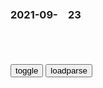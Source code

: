 ### 2021-09-　23

```note
```

<table id="tbc" style="white-space:pre-wrap">
</table>
<button onclick="toggleb()">toggle</button>
<button onclick="loadparse()">loadparse</button>
<br>
<!-- 🌸<br>🍅-　-🍑<hr>🍀 --> <textarea rows="30" cols="100" style="display: none" id="tar">

Person.Jsonld
https://json-ld.org/contexts/person.jsonld

2021/9/23下午2:51:51

隋炀帝杀死杨勇，1000多年后，一位叫杨勇的开发商挖开了杨广陵墓
https://baijiahao.baidu.com/s?id=1599763485644872120&wfr=spider&for=pc

2021/9/23下午9:52:54

隋炀帝的残暴，是祖传的吗？
https://baijiahao.baidu.com/s?id=1711036275636424277&wfr=spider&for=pc

司马光在《资治通鉴》中忍不住感慨到“功臣故旧，无始终保全者；乃至子弟，皆如仇敌

攻破邺城后，按照杨坚的命令平m自然是要尽量屠杀的，另外，只有把更多的平m当作尉迟迥余党杀掉，才能抢劫到更多财物。

经历了战乱、邺城大ts等残酷的大事件后，原北齐境内户籍人口大约2000万，原北周领土人口约900万。灭南陈时，陈朝g方在册人口只有大约300万。
　原先北齐境内的人口甚至远远超过了原先北周和南朝境内人口数之和。

北齐故地强大的人力物力资源，对自己的统治是极度危险的，必须要尽可能多的消耗掉一些。
所以，杨广在修建大运河时如此不恤m力，很大程度就是为了削弱北齐故地的人力财力优势而蓄意为之。

隋炀帝一点都不脑残，却极度的腹黑。只有这种超大规模的总动员，加上长途物资运输中造成的损耗，才能最大程度削弱h北地区的人力物力。隋炀帝内心希望的，是北齐故地和高句丽的两败俱伤。当年，北魏南下进攻刘宋时，也用过类似的策略。

我现在派出去的攻城军队，都不是我们本g本族人，城东北的是丁零人和匈奴人，城南的是氏人和羌人，假设让丁零人死了，可以减少常山、赵郡的贼寇；匈奴人死了，正好减少了并州的贼寇；氏人、羌人死了，当然也就减少了关中的贼寇。你杀了他们对我们也没什么不利的。

2021/9/23下午9:57:56

怒退北约？法国终于给出准话！顺便给美上课：北约不是为了抗z
https://mbd.baidu.com/newspage/data/landingsuper?context=%7B%22nid%22%3A%22news_9826300224392302592%22%7D

x胤少白ok
在平均生活质量上，c鲜，g巴，y朗能甩美g几条街！这些还都是纯色的m族gj！美g的资本sh，百分0.5的人占百分之九十九的财富，有人千万法拉利也只是代步，百万名表，名包 也是死物，没钱的睡大街！百年后美g就是下一个n非！

2021/9/23下午9:42:21

精神病院里的正常人：一个心理学家的卧底报告
http://baijiahao.baidu.com/s?id=1711675121352549874

2021/9/23下午9:35:47

又见低俗婚闹！新郎被吊车吊起用高压水喷 下来后被戴绿帽绑树上扔鸡蛋_腾讯新闻
https://new.qq.com/rain/a/20210922V0F6Q200

2021/9/23上午10:18:13

美g为何甘愿得罪欧盟，也要抢澳的潜艇订单？因为快没钱了！|澳大利亚|美国|欧盟_新浪新闻
http://news.sina.com.cn/w/2021-09-22/doc-iktzqtyt7438675.shtml

2021/9/23上午10:15:39

鸭子啄狗
https://wx1.sinaimg.cn/large/003Y2WEqgy1guom6cc4qrg607k07k4io02.gif

周鸿y：嘴炮落幕，小丑竟然是自己
https://mbd.baidu.com/newspage/data/landingsuper?context=%7B%22nid%22%3A%22news_8968057314853653386%22%7D

2021/9/22下午5:10:23

奇虎360成功加入GF　防火长c 为gj安全保驾护航
https://tech.huanqiu.com/article/9CaKrnJw42U

2021/9/28下午1:38:22

李开复微博抗议封锁GitHub 网友猜测或受抢票插件牵累_zg经济网——gj经济门户
http://www.ce.cn/yd/gd/201301/23/t20130123_24055370.shtml

2021/9/28下午1:39:18

南非63只企鹅被一群蜜蜂蜇死！
https://mbd.baidu.com/newspage/data/landingsuper?context=%7B%22nid%22%3A%22news_8923636967820488192%22%7D

2021/9/22下午5:10:30

果汁也是真好喝,动漫漫画,动漫漫画,好看视频
https://haokan.baidu.com/v?vid=4433431604950414234

那就是大工财阀得力量吗？这就是大工财阀得力量吗？

2021/9/22下午2:00:19

一只螃蟹也没卖，每张蟹券净赚100元！网友：套路比阳澄湖还深
https://mbd.baidu.com/newspage/data/landingsuper?context=%7B%22nid%22%3A%22news_9359565548399230030%22%7D

2021/9/22上午10:51:48

色诱杀7人的“蛇蝎女”给所有家长敲响警钟：这3件事要让孩子知道
https://mbd.baidu.com/newspage/data/landingsuper?context=%7B%22nid%22%3A%22news_9075418590966740226%22%7D

作家韩寒说：
“一个人能走多远，要看他有谁同行；

一个人有多优秀，要看他有谁指点；

一个人有多成功，要看他与谁相伴。

迪伦的日记中描述他的孤独、忧郁，他渴望着爱也执着地寻找着爱。

然而，艾瑞克的日记，却黑暗无比、不堪入目、充满了残酷的图像和绘画，通篇是强暴、肢解、大搞破坏的幻想。

世界上最难走的路就是捷径
《搭错车》中有一句经典台词：

人生没有捷径可以走，

横着省下的路，就会变成竖着的坑，

早晚都要经过。

zjc83714
别找理由了，按你的说法古代人怎么过，我们现在每个人可以说比古代80%的过的好

2021/9/22上午10:47:37

"德不优者，不能怀远，才不大者，不能博见。"出处及意思_古诗文网
https://so.gushiwen.cn/mingju/juv_0a059d72716e.aspx

论衡·卷十三·别通篇

2021/9/22上午10:45:48

果然，法g找到了一个强大后台！
https://mbd.baidu.com/newspage/data/landingsuper?context=%7B%22nid%22%3A%22news_9762624662794095842%22%7D

　LOSE11great
三句话不离盎格鲁撒克逊，仿佛现在写国际关系的文章，不提点血统论，都不好意思发网上。但是血统论就那么正确吗？我看无非就是有共同的利益驱使他们站在一起罢了。美国独立战争的时候，就不提盎格鲁撒克逊人了？南北战争就不提了？冷战时期美国对英国处处提防，就不提盎格鲁撒克逊人了？说实话我现在看到这几个字就头疼。

　oujoutest
因为文章不是写给你看的，哈哈

2021/9/22上午10:30:52

</textarea> <!-- 🍀<br>🍑-　-🍅<hr>🌸 -->

```tip
```

<script src="https://cdn.jsdelivr.net/npm/jquery@3.5.1/dist/jquery.min.js"></script>

<link rel="stylesheet" href="https://cdn.jsdelivr.net/gh/fancyapps/fancybox@3.5.7/dist/jquery.fancybox.min.css" />
<script src="https://cdn.jsdelivr.net/gh/fancyapps/fancybox@3.5.7/dist/jquery.fancybox.min.js"></script>

<script type="text/javascript">

var __urlRegex = /(\b(https?|ftp|file):\/\/[-A-Z0-9+&@#\/%?=~_|!:,.;]*[-A-Z0-9+&@#\/%=~_|])/ig;
var __imgRegex = /\.(?:jpe?g|gif|png)$/i;

loadparse();

function parseURL($string){

    var exp = __urlRegex;
    return $string.replace(exp,function(match){
            __imgRegex.lastIndex=0;
            if(__imgRegex.test(match)){
                return '<a data-fancybox="gallery" href="' + match.replace("/p=700", "")
                 + '"><img src="' + match.replace("/p=700", "/p=160x200")+'" width="64"></a>';
            }
            else{
                return '<a href="' + match + '" target="_blank">' + match + '</a>';
            }
        }
    );
}

function loadparse() {
  tbc.innerHTML = parseURL(tar.value);
}

function toggleb() {
  var x = document.getElementById("tar");
  if (x.style.display === "none") {
    x.style.display = "";
  } else {
    x.style.display = "none";
  }
}

</script>
